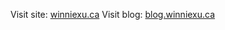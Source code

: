 Visit site: [winniexu.ca](https://winniexu.ca)
Visit blog: [blog.winniexu.ca](http://blog.winniexu.ca)

